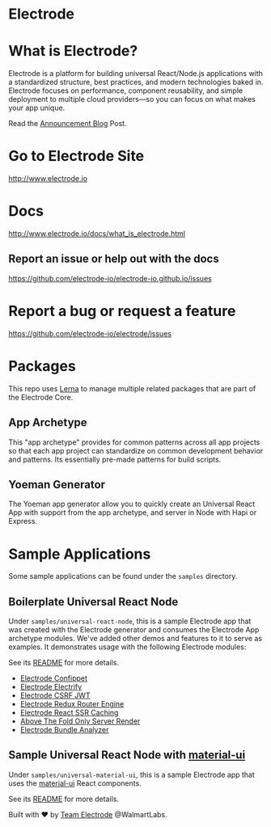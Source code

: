 # Electrode

# What is Electrode?

Electrode is a platform for building universal React/Node.js applications with a standardized structure, best practices, and modern technologies baked in. Electrode focuses on performance, component reusability, and simple deployment to multiple cloud providers—so you can focus on what makes your app unique.

Read the [Announcement Blog] Post.

# Go to Electrode Site

http://www.electrode.io

# Docs

http://www.electrode.io/docs/what_is_electrode.html

## Report an issue or help out with the docs

https://github.com/electrode-io/electrode-io.github.io/issues

# Report a bug or request a feature

https://github.com/electrode-io/electrode/issues

# Packages

This repo uses [Lerna] to manage multiple related packages that are part of the Electrode Core.

## App Archetype

This "app archetype" provides for common patterns across all app projects so that each app project can standardize on common development behavior and patterns. Its essentially pre-made patterns for build scripts.

## Yoeman Generator

The Yoeman app generator allow you to quickly create an Universal React App with support from the app archetype, and server in Node with Hapi or Express.

# Sample Applications

Some sample applications can be found under the `samples` directory.

## Boilerplate Universal React Node

Under `samples/universal-react-node`, this is a sample Electrode app that was created with the Electrode generator and consumes the Electrode App archetype modules.  We've added other demos and features to it to serve as examples.  It demonstrates usage with the following Electrode modules:

See its [README](samples/universal-react-node/README.md) for more details.
  
  - [Electrode Confippet](https://github.com/electrode-io/electrode-confippet)
  - [Electrode Electrify](https://github.com/electrode-io/electrify)
  - [Electrode CSRF JWT](https://github.com/electrode-io/electrode-csrf-jwt)
  - [Electrode Redux Router Engine](https://github.com/electrode-io/electrode-redux-router-engine)
  - [Electrode React SSR Caching](https://github.com/electrode-io/electrode-react-ssr-caching)
  - [Above The Fold Only Server Render](https://github.com/electrode-io/above-the-fold-only-server-render)
  - [Electrode Bundle Analyzer](https://github.com/electrode-io/electrode-bundle-analyzer)

## Sample Universal React Node with [material-ui]

Under `samples/universal-material-ui`, this is a sample Electrode app that uses the [material-ui] React components.

See its [README](samples/universal-material-ui/README.md) for more details.


Built with :heart: by [Team Electrode] @WalmartLabs.

[Team Electrode]: https://github.com/orgs/electrode-io/people
[Announcement Blog]: https://medium.com/walmartlabs/introducing-electrode-an-open-source-release-from-walmartlabs-14b836135319#.pwbddxg1z
[material-ui]: http://www.material-ui.com
[Lerna]: https://lernajs.io/

